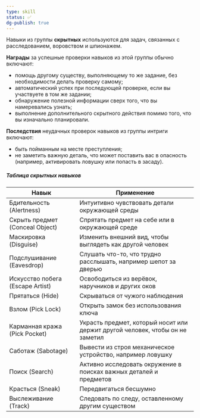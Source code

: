 ```yaml
---
type: skill
status: ✅
dg-publish: true
---
```


Навыки из группы **скрытных** используются для задач, связанных с расследованием, воровством и шпионажем.

**Награды** за успешные проверки навыков из этой группы обычно включают:
- помощь другому существу, выполняющему то же задание, без необходимости делать проверку самому;
- автоматический успех при последующей проверке, если вы участвуете в том же задании;
- обнаружение полезной информации сверх того, что вы намеревались узнать;
- выполнение дополнительного скрытного действия помимо того, что вы изначально планировали.

**Последствия** неудачных проверок навыков из группы интриги включают:
- быть пойманным на месте преступления;
- не заметить важную деталь, что может поставить вас в опасность (например, активировать ловушку или попасть в засаду).

##### Таблица скрытных навыков

| Навык                            | Применение                                                                    |
| -------------------------------- | ----------------------------------------------------------------------------- |
| Бдительность (Alertness)         | Интуитивно чувствовать детали окружающей среды                                |
| Скрыть предмет (Conceal Object)  | Спрятать предмет на себе или в окружающей среде                               |
| Маскировка (Disguise)            | Изменить внешний вид, чтобы выглядеть как другой человек                      |
| Подслушивание (Eavesdrop)        | Слушать что-то, что трудно расслышать, например шепот за дверью               |
| Искусство побега (Escape Artist) | Освободиться из верёвок, наручников и других оков                             |
| Прятаться (Hide)                 | Скрываться от чужого наблюдения                                               |
| Взлом (Pick Lock)                | Открыть замок без использования ключа                                         |
| Карманная кража (Pick Pocket)    | Украсть предмет, который носит или держит другой человек, чтобы он не заметил |
| Саботаж (Sabotage)               | Вывести из строя механическое устройство, например ловушку                    |
| Поиск (Search)                   | Активно исследовать окружение в поисках важных деталей и предметов            |
| Красться (Sneak)                 | Передвигаться бесшумно                                                        |
| Выслеживание (Track)             | Следовать по следу, оставленному другим существом                             |
